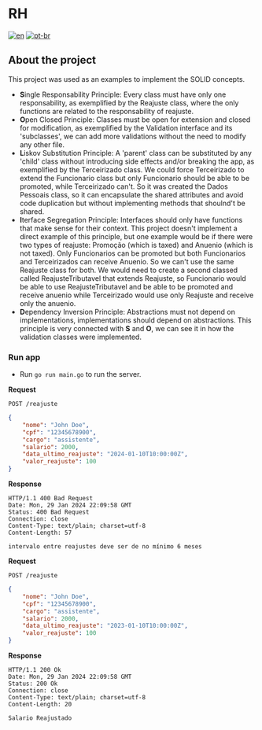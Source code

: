 # RH
[![en](https://img.shields.io/badge/lang-en-red.svg)](https://github.com/jonatasemidio/multilanguage-readme-pattern/blob/master/README.en.md)
[![pt-br](https://img.shields.io/badge/lang-pt--br-green.svg)](https://github.com/jonatasemidio/multilanguage-readme-pattern/blob/master/README.md)

## About the project
This project was used as an examples to implement the SOLID concepts.

- **S**ingle Responsability Principle: Every class must have only one responsability, as exemplified by the Reajuste class, where the only functions are related to the responsability of reajuste.
- **O**pen Closed Principle: Classes must be open for extension and closed for modification, as exemplified by the Validation interface and its 'subclasses', we can add more validations without the need to modify any other file.
- **L**iskov Substitution Principle: A 'parent' class can be substituted by any 'child' class without introducing side effects and/or breaking the app, as exemplified by the Terceirizado class. We could force Terceirizado to extend the Funcionario class but only Funcionario should be able to be promoted, while Terceirizado can't. So it was created the Dados Pessoais class, so it can encapsulate the shared attributes and avoid code duplication but without implementing methods that shoulnd't be shared.
- **I**terface Segregation Principle: Interfaces should only have functions that make sense for their context. This project doesn't implement a direct example of this principle, but one example would be if there were two types of reajuste: Promoção (which is taxed) and Anuenio (which is not taxed). Only Funcionarios can be promoted but both Funcionarios and Terceirizados can receive Anuenio. So we can't use the same Reajuste class for both.  We would need to create a second classed called ReajusteTributavel that extends Reajuste, so Funcionario would be able to use ReajusteTributavel and be able to be promoted and receive anuenio while Terceirizado would use only Reajuste and receive only the anuenio.
- **D**ependency Inversion Principle: Abstractions must not depend on implementations, implementations should depend on abstractions. This principle is very connected with **S** and **O**, we can see it in how the validation classes were implemented.


### Run app
- Run `go run main.go` to run the server. 

**Request**

`POST /reajuste`

```json
{
    "nome": "John Doe",
    "cpf": "12345678900",
    "cargo": "assistente",
    "salario": 2000,
    "data_ultimo_reajuste": "2024-01-10T10:00:00Z",
    "valor_reajuste": 100
}
```

**Response**
```
HTTP/1.1 400 Bad Request
Date: Mon, 29 Jan 2024 22:09:58 GMT
Status: 400 Bad Request
Connection: close
Content-Type: text/plain; charset=utf-8
Content-Length: 57

intervalo entre reajustes deve ser de no mínimo 6 meses
```


**Request**

`POST /reajuste`

```json
{
    "nome": "John Doe",
    "cpf": "12345678900",
    "cargo": "assistente",
    "salario": 2000,
    "data_ultimo_reajuste": "2023-01-10T10:00:00Z",
    "valor_reajuste": 100
}
```

**Response**
```
HTTP/1.1 200 Ok
Date: Mon, 29 Jan 2024 22:09:58 GMT
Status: 200 Ok
Connection: close
Content-Type: text/plain; charset=utf-8
Content-Length: 20

Salario Reajustado
```